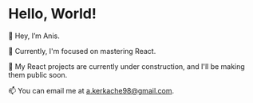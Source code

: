 # Hello, World!

👋 Hey, I’m Anis.

🌱 Currently, I'm focused on mastering React.

🚧 My React projects are currently under construction, and I'll be making them public soon.

📫 You can email me at [a.kerkache98@gmail.com](mailto:a.kerkache98@gmail.com).

